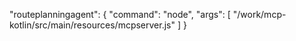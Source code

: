 "routeplanningagent": {
"command": "node",
"args": [
"/work/mcp-kotlin/src/main/resources/mcpserver.js"
]
}
